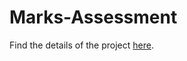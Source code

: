 # Marks-Assessment

Find the details of the project [here](https://github.com/AnIkeT126/Marks-Assessment/tree/master).
